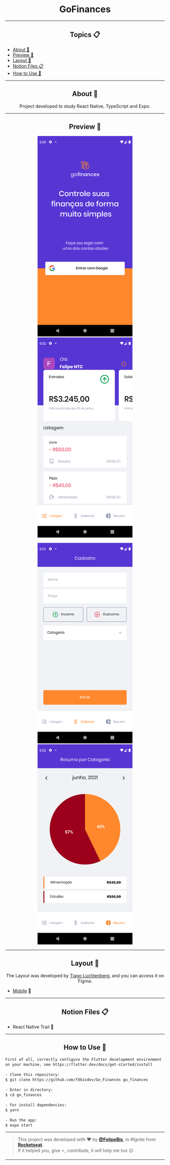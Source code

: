 
<h1 align="center">GoFinances</h1>

---

<h2 align="center">Topics 📋</h2>

   <p>
   
   - [About 📖](#about-)
   - [Preview 📱](#preview-)
   - [Layout 🎨](#layout-)
   - [Notion Files 📋](#notion-files-)
   - [How to Use 🤔](#how-to-use-)


   </p>

---

<h2 align="center">About 📖</h2>
      
   <p align="center">
      Project developed to study React Native, TypeScript and Expo. 
   </p>

---

<h2 align="center">Preview 📱</h2>
<p align="center">
      <img src="https://raw.githubusercontent.com/FelipeBis/Go_Finances/main/src/assets/screenshot/Screenshot_1624651246.png" width="300" alt="SplashPage"/>
      <img src="https://raw.githubusercontent.com/FelipeBis/Go_Finances/main/src/assets/screenshot/Screenshot_1624651348.png" width="300" alt="HomePage"/>
</p>
<p align="center">
      <img src="https://raw.githubusercontent.com/FelipeBis/Go_Finances/main/src/assets/screenshot/Screenshot_1624651272.png" width="300" alt="QuizPage"/>
      <img src="https://raw.githubusercontent.com/FelipeBis/Go_Finances/main/src/assets/screenshot/Screenshot_1624651352.png" width="300" alt="ResultPage"/>
</p>

---

<h2 align="center">Layout 🎨</h2>

   <p align="center">
      The Layout was developed by <a href="https://instagram.com/tiagoluchtenberg">Tiago Luchtenberg</a>, and you can access it on Figma:
   
   - <a href="https://www.figma.com/file/Z8dbC7kCoQ0VlMK7pMVPjL/GoFinances-Ignite-(Copy)?node-id=0%3A1">Mobile</a> 📱
   </p>

---   

<h2 align="center">Notion Files 📋</h2>

- React Native Trail 🚀

---

<h2 align="center">How to Use 🤔</h2>

   ```
   First of all, correctly configure the Flutter development environment on your machine, see https://flutter.dev/docs/get-started/install
   
   - Clone this repository:
   $ git clone https://github.com/fdbisdev/Go_Finances go_finances

   - Enter in directory:
   $ cd go_finances

   - For install dependencies:
   $ yarn

   - Run the app: 
   $ expo start
   ```

---

   >This project was developed with ❤️ by **[@FelipeBis](https://www.linkedin.com/in/felipe-bis-3681301b7/)**, in #Ignite from **[Rocketseat](https://rocketseat.com.br/)**.<br>
   If it helped you, give ⭐, contribute, it will help me too 😉

---
